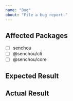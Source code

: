 ```yaml
---
name: "Bug"
about: "File a bug report."
---
```


<!--
Thanks for creating a ticket! Please fill out this file with
information about the problem you are encountering.

NOTE: In this file, you will see HTML comments that contain some special
text. Please DO NOT remove these comments. They are there to be
processed automatically.
-->

<!-- @type: bug -->

## Affected Packages

<!-- @region: affected -->

<!--
For packages that this ticket affects, please replace its
"[ ]" with "[x]".
-->

-   [ ] senchou
-   [ ] @senchou/cli
-   [ ] @senchou/core

<!-- @endregion: affected -->

## Expected Result

<!-- Please explain what _should_ happen. -->

## Actual Result

<!-- Please explain what is _currently_ happening. -->
